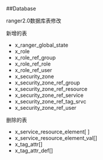 
##Database

ranger2.0数据库表修改

新增的表

- x_ranger_global_state
- x_role
- x_role_ref_group
- x_role_ref_role
- x_role_ref_user
- x_security_zone
- x_security_zone_ref_group
- x_security_zone_ref_resource
- x_security_zone_ref_service
- x_security_zone_ref_tag_srvc
- x_security_zone_ref_user

删除的表

- x_service_resource_element[ ]
- x_service_resource_element_val[]
- x_tag_attr[]
- x_tag_attr_def[]
